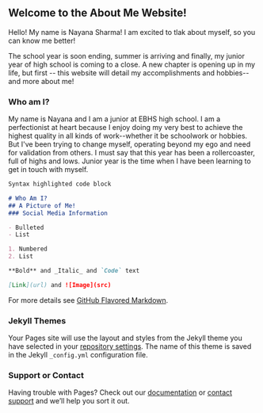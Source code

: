 ## Welcome to the About Me Website! 

Hello! My name is Nayana Sharma! I am excited to tlak about myself, so you can know me better!

The school year is soon ending, summer is arriving and finally, my junior year of  high school is coming to a close. A new chapter is opening up in my life, but first -- this website will detail my accomplishments and hobbies-- and more about me!
### Who am I?

My name is Nayana and I am a junior at EBHS high school. I am a perfectionist at heart because I enjoy doing my very best to achieve the highest quality in all kinds of work--whether it be schoolwork or hobbies. But I've been trying to change myself, operating beyond my ego and need for validation from others. I must say that this year has been a rollercoaster, full of highs and lows. Junior year is the time when I have been learning to get in touch with myself.
```markdown
Syntax highlighted code block

# Who Am I?
## A Picture of Me!
### Social Media Information

- Bulleted
- List

1. Numbered
2. List

**Bold** and _Italic_ and `Code` text

[Link](url) and ![Image](src)
```

For more details see [GitHub Flavored Markdown](https://guides.github.com/features/mastering-markdown/).

### Jekyll Themes

Your Pages site will use the layout and styles from the Jekyll theme you have selected in your [repository settings](https://github.com/2nsharma/About-Me/settings/pages). The name of this theme is saved in the Jekyll `_config.yml` configuration file.

### Support or Contact

Having trouble with Pages? Check out our [documentation](https://docs.github.com/categories/github-pages-basics/) or [contact support](https://support.github.com/contact) and we’ll help you sort it out.
